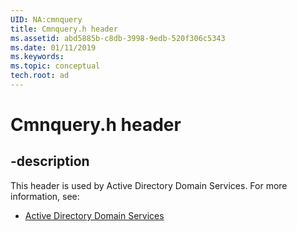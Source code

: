 ```yaml
---
UID: NA:cmnquery
title: Cmnquery.h header
ms.assetid: abd5885b-c8db-3998-9edb-520f306c5343
ms.date: 01/11/2019
ms.keywords: 
ms.topic: conceptual
tech.root: ad
---
```


# Cmnquery.h header


## -description


This header is used by Active Directory Domain Services. For more information, see:

- [Active Directory Domain Services](../_ad/index.md)

